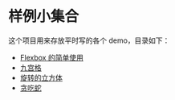 # 样例小集合

这个项目用来存放平时写的各个 demo，目录如下：

- [Flexbox 的简单使用](flex-box/)
- [九宫格](grid-3by3/)
- [旋转的立方体](rotate-cube/)
- [贪吃蛇](snake/)

